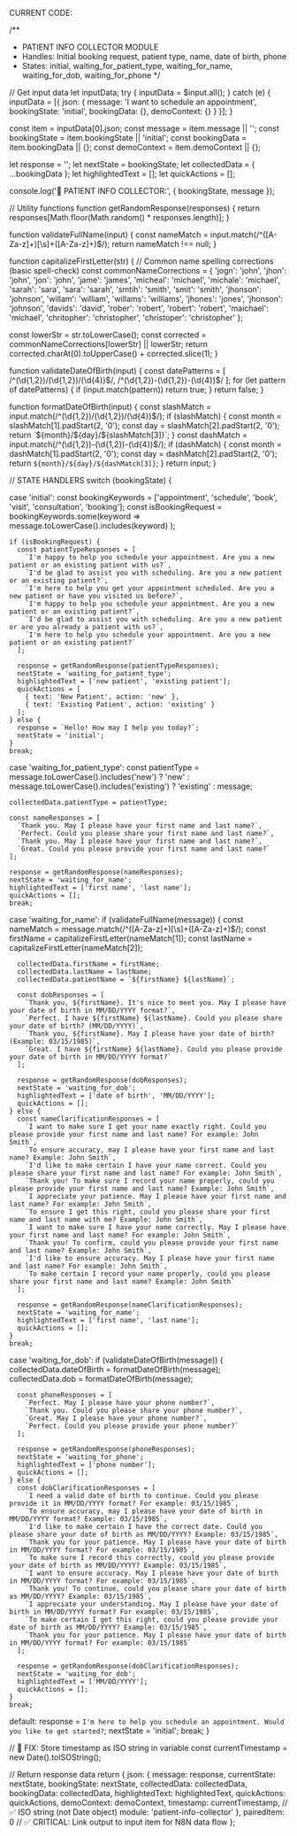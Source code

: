 CURRENT CODE:

/**
 * PATIENT INFO COLLECTOR MODULE
 * Handles: Initial booking request, patient type, name, date of birth, phone
 * States: initial, waiting_for_patient_type, waiting_for_name, waiting_for_dob, waiting_for_phone
 */

// Get input data
let inputData;
try {
  inputData = $input.all();
} catch (e) {
  inputData = [{
    json: {
      message: 'I want to schedule an appointment',
      bookingState: 'initial',
      bookingData: {},
      demoContext: {}
    }
  }];
}

const item = inputData[0].json;
const message = item.message || '';
const bookingState = item.bookingState || 'initial';
const bookingData = item.bookingData || {};
const demoContext = item.demoContext || {};

let response = '';
let nextState = bookingState;
let collectedData = { ...bookingData };
let highlightedText = [];
let quickActions = [];

console.log('👤 PATIENT INFO COLLECTOR:', { bookingState, message });

// Utility functions
function getRandomResponse(responses) {
  return responses[Math.floor(Math.random() * responses.length)];
}

function validateFullName(input) {
  const nameMatch = input.match(/^([A-Za-z]+)[\s]+([A-Za-z]+)$/);
  return nameMatch !== null;
}

function capitalizeFirstLetter(str) {
  // Common name spelling corrections (basic spell-check)
  const commonNameCorrections = {
    'jogn': 'john',
    'jhon': 'john',
    'jon': 'john',
    'jame': 'james',
    'micheal': 'michael',
    'michale': 'michael',
    'sarah': 'sara',
    'sara': 'sarah',
    'smtih': 'smith',
    'smit': 'smith',
    'jhonson': 'johnson',
    'willam': 'william',
    'willams': 'williams',
    'jhones': 'jones',
    'jhonson': 'johnson',
    'davids': 'david',
    'rober': 'robert',
    'robert': 'robert',
    'maichael': 'michael',
    'chritopher': 'christopher',
    'christoper': 'christopher'
  };

  const lowerStr = str.toLowerCase();
  const corrected = commonNameCorrections[lowerStr] || lowerStr;
  return corrected.charAt(0).toUpperCase() + corrected.slice(1);
}

function validateDateOfBirth(input) {
  const datePatterns = [
    /^(\d{1,2})\/(\d{1,2})\/(\d{4})$/,
    /^(\d{1,2})-(\d{1,2})-(\d{4})$/
  ];
  for (let pattern of datePatterns) {
    if (input.match(pattern)) return true;
  }
  return false;
}

function formatDateOfBirth(input) {
  const slashMatch = input.match(/^(\d{1,2})\/(\d{1,2})\/(\d{4})$/);
  if (slashMatch) {
    const month = slashMatch[1].padStart(2, '0');
    const day = slashMatch[2].padStart(2, '0');
    return `${month}/${day}/${slashMatch[3]}`;
  }
  const dashMatch = input.match(/^(\d{1,2})-(\d{1,2})-(\d{4})$/);
  if (dashMatch) {
    const month = dashMatch[1].padStart(2, '0');
    const day = dashMatch[2].padStart(2, '0');
    return `${month}/${day}/${dashMatch[3]}`;
  }
  return input;
}

// STATE HANDLERS
switch (bookingState) {

  case 'initial':
    const bookingKeywords = ['appointment', 'schedule', 'book', 'visit', 'consultation', 'booking'];
    const isBookingRequest = bookingKeywords.some(keyword =>
      message.toLowerCase().includes(keyword)
    );

    if (isBookingRequest) {
      const patientTypeResponses = [
        `I'm happy to help you schedule your appointment. Are you a new patient or an existing patient with us?`,
        `I'd be glad to assist you with scheduling. Are you a new patient or an existing patient?`,
        `I'm here to help you get your appointment scheduled. Are you a new patient or have you visited us before?`,
        `I'm happy to help you schedule your appointment. Are you a new patient or an existing patient?`,
        `I'd be glad to assist you with scheduling. Are you a new patient or are you already a patient with us?`,
        `I'm here to help you schedule your appointment. Are you a new patient or an existing patient?`
      ];

      response = getRandomResponse(patientTypeResponses);
      nextState = 'waiting_for_patient_type';
      highlightedText = ['new patient', 'existing patient'];
      quickActions = [
        { text: 'New Patient', action: 'new' },
        { text: 'Existing Patient', action: 'existing' }
      ];
    } else {
      response = `Hello! How may I help you today?`;
      nextState = 'initial';
    }
    break;

  case 'waiting_for_patient_type':
    const patientType = message.toLowerCase().includes('new') ? 'new' :
                       message.toLowerCase().includes('existing') ? 'existing' :
                       message;

    collectedData.patientType = patientType;

    const nameResponses = [
      `Thank you. May I please have your first name and last name?`,
      `Perfect. Could you please share your first name and last name?`,
      `Thank you. May I please have your first name and last name?`,
      `Great. Could you please provide your first name and last name?`
    ];

    response = getRandomResponse(nameResponses);
    nextState = 'waiting_for_name';
    highlightedText = ['first name', 'last name'];
    quickActions = [];
    break;

  case 'waiting_for_name':
    if (validateFullName(message)) {
      const nameMatch = message.match(/^([A-Za-z]+)[\s]+([A-Za-z]+)$/);
      const firstName = capitalizeFirstLetter(nameMatch[1]);
      const lastName = capitalizeFirstLetter(nameMatch[2]);

      collectedData.firstName = firstName;
      collectedData.lastName = lastName;
      collectedData.patientName = `${firstName} ${lastName}`;

      const dobResponses = [
        `Thank you, ${firstName}. It's nice to meet you. May I please have your date of birth in MM/DD/YYYY format?`,
        `Perfect. I have ${firstName} ${lastName}. Could you please share your date of birth? (MM/DD/YYYY)`,
        `Thank you, ${firstName}. May I please have your date of birth? (Example: 03/15/1985)`,
        `Great. I have ${firstName} ${lastName}. Could you please provide your date of birth in MM/DD/YYYY format?`
      ];

      response = getRandomResponse(dobResponses);
      nextState = 'waiting_for_dob';
      highlightedText = ['date of birth', 'MM/DD/YYYY'];
      quickActions = [];
    } else {
      const nameClarificationResponses = [
        `I want to make sure I get your name exactly right. Could you please provide your first name and last name? For example: John Smith`,
        `To ensure accuracy, may I please have your first name and last name? Example: John Smith`,
        `I'd like to make certain I have your name correct. Could you please share your first name and last name? For example: John Smith`,
        `Thank you! To make sure I record your name properly, could you please provide your first name and last name? Example: John Smith`,
        `I appreciate your patience. May I please have your first name and last name? For example: John Smith`,
        `To ensure I get this right, could you please share your first name and last name with me? Example: John Smith`,
        `I want to make sure I have your name correctly. May I please have your first name and last name? For example: John Smith`,
        `Thank you! To confirm, could you please provide your first name and last name? Example: John Smith`,
        `I'd like to ensure accuracy. May I please have your first name and last name? For example: John Smith`,
        `To make certain I record your name properly, could you please share your first name and last name? Example: John Smith`
      ];

      response = getRandomResponse(nameClarificationResponses);
      nextState = 'waiting_for_name';
      highlightedText = ['first name', 'last name'];
      quickActions = [];
    }
    break;

  case 'waiting_for_dob':
    if (validateDateOfBirth(message)) {
      collectedData.dateOfBirth = formatDateOfBirth(message);
      collectedData.dob = formatDateOfBirth(message);

      const phoneResponses = [
        `Perfect. May I please have your phone number?`,
        `Thank you. Could you please share your phone number?`,
        `Great. May I please have your phone number?`,
        `Perfect. Could you please provide your phone number?`
      ];

      response = getRandomResponse(phoneResponses);
      nextState = 'waiting_for_phone';
      highlightedText = ['phone number'];
      quickActions = [];
    } else {
      const dobClarificationResponses = [
        `I need a valid date of birth to continue. Could you please provide it in MM/DD/YYYY format? For example: 03/15/1985`,
        `To ensure accuracy, may I please have your date of birth in MM/DD/YYYY format? Example: 03/15/1985`,
        `I'd like to make certain I have the correct date. Could you please share your date of birth as MM/DD/YYYY? Example: 03/15/1985`,
        `Thank you for your patience. May I please have your date of birth in MM/DD/YYYY format? For example: 03/15/1985`,
        `To make sure I record this correctly, could you please provide your date of birth as MM/DD/YYYY? Example: 03/15/1985`,
        `I want to ensure accuracy. May I please have your date of birth in MM/DD/YYYY format? For example: 03/15/1985`,
        `Thank you! To continue, could you please share your date of birth as MM/DD/YYYY? Example: 03/15/1985`,
        `I appreciate your understanding. May I please have your date of birth in MM/DD/YYYY format? For example: 03/15/1985`,
        `To make certain I get this right, could you please provide your date of birth as MM/DD/YYYY? Example: 03/15/1985`,
        `Thank you for your patience. May I please have your date of birth in MM/DD/YYYY format? For example: 03/15/1985`
      ];

      response = getRandomResponse(dobClarificationResponses);
      nextState = 'waiting_for_dob';
      highlightedText = ['MM/DD/YYYY'];
      quickActions = [];
    }
    break;

  default:
    response = `I'm here to help you schedule an appointment. Would you like to get started?`;
    nextState = 'initial';
    break;
}

// 🚨 FIX: Store timestamp as ISO string in variable
const currentTimestamp = new Date().toISOString();

// Return response data
return {
  json: {
    message: response,
    currentState: nextState,
    bookingState: nextState,
    collectedData: collectedData,
    bookingData: collectedData,
    highlightedText: highlightedText,
    quickActions: quickActions,
    demoContext: demoContext,
    timestamp: currentTimestamp,  // ✅ ISO string (not Date object)
    module: 'patient-info-collector'
  },
  pairedItem: 0  // ✅ CRITICAL: Link output to input item for N8N data flow
};
